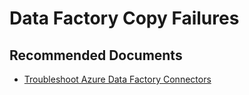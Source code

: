 <properties
    pageTitle="I got failures in copy activity"
    description="Troubleshoot Azure Data Factory copy activity issues."
    service="microsoft.datafactory"
    resource="factories"
    authors="shelfeng"
    ms.author="shelfeng"
    displayOrder="16"
    selfHelpType="resource"
    supportTopicIds="32629461"
    resourceTags=""
    productPesIds="15613"
    cloudEnvironments="public, Fairfax"
    articleId="DataFactoryCopyTroubleshooter"
/>

# Data Factory Copy Failures

## **Recommended Documents**

* [Troubleshoot Azure Data Factory Connectors](https://docs.microsoft.com/azure/data-factory/connector-troubleshoot-guide)
